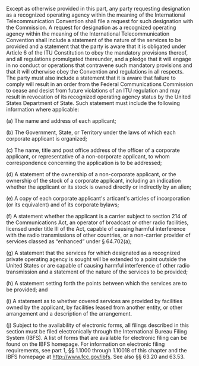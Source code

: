 Except as otherwise provided in this part, any party requesting designation as a recognized operating agency within the meaning of the International Telecommunication Convention shall file a request for such designation with the Commission. A request for designation as a recognized operating agency within the meaning of the International Telecommunication Convention shall include a statement of the nature of the services to be provided and a statement that the party is aware that it is obligated under Article 6 of the ITU Constitution to obey the mandatory provisions thereof, and all regulations promulgated thereunder, and a pledge that it will engage in no conduct or operations that contravene such mandatory provisions and that it will otherwise obey the Convention and regulations in all respects. The party must also include a statement that it is aware that failure to comply will result in an order from the Federal Communications Commission to cease and desist from future violations of an ITU regulation and may result in revocation of its recognized operating agency status by the United States Department of State. Such statement must include the following information where applicable:

(a) The name and address of each applicant;

(b) The Government, State, or Territory under the laws of which each corporate applicant is organized;

(c) The name, title and post office address of the officer of a corporate applicant, or representative of a non-corporate applicant, to whom correspondence concerning the application is to be addressed;

(d) A statement of the ownership of a non-corporate applicant, or the ownership of the stock of a corporate applicant, including an indication whether the applicant or its stock is owned directly or indirectly by an alien;

(e) A copy of each corporate applicant's articant's articles of incorporation (or its equivalent) and of its corporate bylaws;

(f) A statement whether the applicant is a carrier subject to section 214 of the Communications Act, an operator of broadcast or other radio facilities, licensed under title III of the Act, capable of causing harmful interference with the radio transmissions of other countries, or a non-carrier provider of services classed as “enhanced” under § 64.702(a);

(g) A statement that the services for which designated as a recognized private operating agency is sought will be extended to a point outside the United States or are capable of causing harmful interference of other radio transmission and a statement of the nature of the services to be provided;

(h) A statement setting forth the points between which the services are to be provided; and

(i) A statement as to whether covered services are provided by facilities owned by the applicant, by facilities leased from another entity, or other arrangement and a description of the arrangement.

(j) Subject to the availability of electronic forms, all filings described in this section must be filed electronically through the International Bureau Filing System (IBFS). A list of forms that are available for electronic filing can be found on the IBFS homepage. For information on electronic filing requirements, see part 1, §§ 1.1000 through 1.10018 of this chapter and the IBFS homepage at http://www.fcc.gov/ibfs. See also §§ 63.20 and 63.53.

